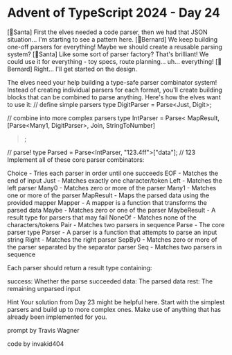 # Advent of TypeScript 2024 - Day 24

[🎅Santa] First the elves needed a code parser, then we had that JSON situation... I'm starting to see a pattern here.
[🎩Bernard] We keep building one-off parsers for everything! Maybe we should create a reusable parsing system?
[🎅Santa] Like some sort of parser factory? That's brilliant! We could use it for everything - toy specs, route planning... uh... everything!
[🎩Bernard] Right... I'll get started on the design.

The elves need your help building a type-safe parser combinator system! Instead of creating individual parsers for each format, you'll create building blocks that can be combined to parse anything.
Here's how the elves want to use it:
// define simple parsers
type DigitParser = Parse<Just, Digit>;

// combine into more complex parsers
type IntParser = Parse<
  MapResult,
  [Parse<Many1, DigitParser>, Join, StringToNumber]
>;

// parse!
type Parsed = Parse<IntParser, "123.4ff">["data"]; // 123
Implement all of these core parser combinators:

Choice - Tries each parser in order until one succeeds
EOF - Matches the end of input
Just - Matches exactly one character/token
Left - Matches the left parser
Many0 - Matches zero or more of the parser
Many1 - Matches one or more of the parser
MapResult - Maps the parsed data using the provided mapper
Mapper - A mapper is a function that transforms the parsed data
Maybe - Matches zero or one of the parser
MaybeResult - A result type for parsers that may fail
NoneOf - Matches none of the characters/tokens
Pair - Matches two parsers in sequence
Parse - The core parser type
Parser - A parser is a function that attempts to parse an input string
Right - Matches the right parser
SepBy0 - Matches zero or more of the parser separated by the separator parser
Seq - Matches two parsers in sequence

Each parser should return a result type containing:

success: Whether the parse succeeded
data: The parsed data
rest: The remaining unparsed input

Hint
Your solution from Day 23 might be helpful here. Start with the simplest parsers and build up to more complex ones. Make use of anything that has already been implemented for you.

prompt by Travis Wagner

code by invakid404
